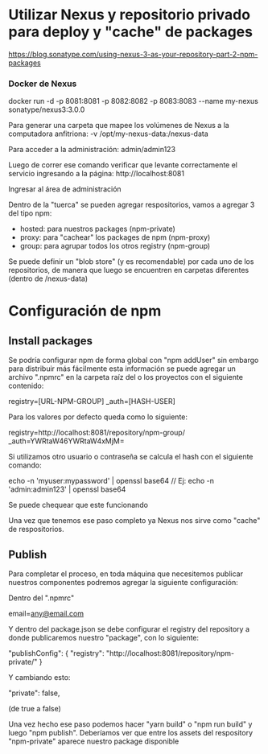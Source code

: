 # Utilizar Nexus y repositorio privado para deploy y "cache" de packages

https://blog.sonatype.com/using-nexus-3-as-your-repository-part-2-npm-packages

### Docker de Nexus

docker run -d -p 8081:8081 -p 8082:8082 -p 8083:8083 --name my-nexus sonatype/nexus3:3.0.0

Para generar una carpeta que mapee los volúmenes de Nexus a la computadora anfitriona: -v /opt/my-nexus-data:/nexus-data

Para acceder a la administración: admin/admin123

Luego de correr ese comando verificar que levante correctamente el servicio ingresando a la página: 
http://localhost:8081

Ingresar al área de administración

Dentro de la "tuerca" se pueden agregar respositorios, vamos a agregar 3 del tipo npm: 

- hosted: para nuestros packages (npm-private)
- proxy: para "cachear" los packages de npm (npm-proxy)
- group: para agrupar todos los otros registry (npm-group)

Se puede definir un "blob store" (y es recomendable) por cada uno de los repositorios, de manera que luego se encuentren en carpetas diferentes (dentro de /nexus-data)

# Configuración de npm

## Install packages 

Se podría configurar npm de forma global con "npm addUser" sin embargo para distribuir más fácilmente esta información se puede agregar un archivo ".npmrc" en la carpeta raíz del o los proyectos con el siguiente contenido:

registry=[URL-NPM-GROUP]
_auth=[HASH-USER]

Para los valores por defecto queda como lo siguiente:

registry=http://localhost:8081/repository/npm-group/
_auth=YWRtaW46YWRtaW4xMjM=

Si utilizamos otro usuario o contraseña se calcula el hash con el siguiente comando: 

echo -n 'myuser:mypassword' | openssl base64  // Ej: echo -n 'admin:admin123' | openssl base64

Se puede chequear que este funcionando 

Una vez que tenemos ese paso completo ya Nexus nos sirve como "cache" de respositorios. 

## Publish

Para completar el proceso, en toda máquina que necesitemos publicar nuestros componentes podremos agregar la siguiente configuración:

Dentro del ".npmrc"

email=any@email.com


Y dentro del package.json se debe configurar el registry del repository a donde publicaremos nuestro "package", con lo siguiente:

  "publishConfig": {
    "registry": "http://localhost:8081/repository/npm-private/"
  } 

Y cambiando esto: 

  "private": false,

  (de true a false)

Una vez hecho ese paso podemos hacer "yarn build" o "npm run build" y luego "npm publish". Deberíamos ver que entre los assets del respository "npm-private" aparece nuestro package disponible
